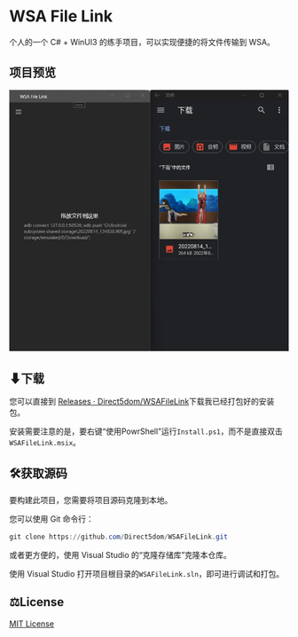 # WSA File Link

个人的一个 C# + WinUI3 的练手项目，可以实现便捷的将文件传输到 WSA。

## 项目预览

<img src="./README/屏幕截图 2023-02-02 202154.png" style="zoom: 80%;" />

## ⬇下载

您可以直接到 [Releases · Direct5dom/WSAFileLink](https://github.com/Direct5dom/WSAFileLink/releases)下载我已经打包好的安装包。

安装需要注意的是，要右键“使用PowrShell”运行`Install.ps1`，而不是直接双击`WSAFileLink.msix`。

## 🛠️获取源码

要构建此项目，您需要将项目源码克隆到本地。

您可以使用 Git 命令行：

```powershell
git clone https://github.com/Direct5dom/WSAFileLink.git
```

或者更方便的，使用 Visual Studio 的“克隆存储库”克隆本仓库。

使用 Visual Studio 打开项目根目录的`WSAFileLink.sln`，即可进行调试和打包。

## ⚖️License

[MIT License](https://github.com/Direct5dom/WSAFileLink/blob/master/LICENSE)